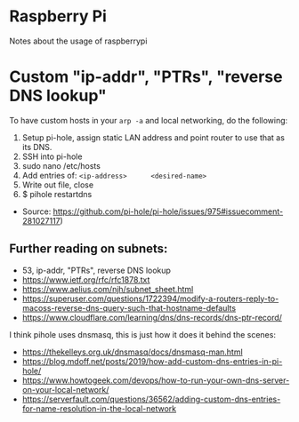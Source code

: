 # Raspberry Pi
Notes about the usage of raspberrypi

# Custom "ip-addr", "PTRs", "reverse DNS lookup"
To have custom hosts in your `arp -a` and local networking, do the following:
1. Setup pi-hole, assign static LAN address and point router to use that as its DNS.
2. SSH into pi-hole
3. sudo nano /etc/hosts
2. Add entries of:
`<ip-address>      <desired-name>`
4. Write out file, close
5. $ pihole restartdns

* Source: https://github.com/pi-hole/pi-hole/issues/975#issuecomment-281027117)

## Further reading on subnets:
* 53, ip-addr, "PTRs", reverse DNS lookup
* https://www.ietf.org/rfc/rfc1878.txt
* https://www.aelius.com/njh/subnet_sheet.html
* https://superuser.com/questions/1722394/modify-a-routers-reply-to-macoss-reverse-dns-query-such-that-hostname-defaults
* https://www.cloudflare.com/learning/dns/dns-records/dns-ptr-record/

I think pihole uses dnsmasq, this is just how it does it behind the scenes:
* https://thekelleys.org.uk/dnsmasq/docs/dnsmasq-man.html
* https://blog.mdoff.net/posts/2019/how-add-custom-dns-entries-in-pi-hole/
* https://www.howtogeek.com/devops/how-to-run-your-own-dns-server-on-your-local-network/
* https://serverfault.com/questions/36562/adding-custom-dns-entries-for-name-resolution-in-the-local-network
